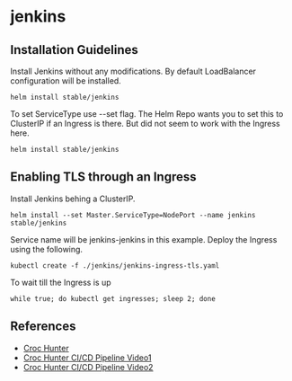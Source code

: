 # jenkins

## Installation Guidelines

Install Jenkins without any modifications. By default LoadBalancer configuration will be installed.
```
helm install stable/jenkins
```
To set ServiceType use --set flag. The Helm Repo wants you to set this to ClusterIP if an Ingress is there. But did not seem to work with the Ingress here.
```
helm install stable/jenkins
```

## Enabling TLS through an Ingress

Install Jenkins behing a ClusterIP.
```
helm install --set Master.ServiceType=NodePort --name jenkins stable/jenkins
```
Service name will be jenkins-jenkins in this example. Deploy the Ingress using the following.
```
kubectl create -f ./jenkins/jenkins-ingress-tls.yaml
```
To wait till the Ingress is up
```
while true; do kubectl get ingresses; sleep 2; done
```
## References

  - [Croc Hunter](https://github.com/lachie83/croc-hunter)
  - [Croc Hunter CI/CD Pipeline Video1](https://www.youtube.com/watch?v=NVoln4HdZOY&t=435s)
  - [Croc Hunter CI/CD Pipeline Video2](https://www.youtube.com/watch?v=eMOzF_xAm7w&t=810s)